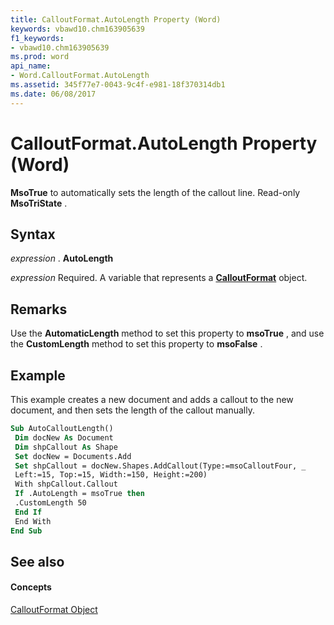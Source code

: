 ```yaml
---
title: CalloutFormat.AutoLength Property (Word)
keywords: vbawd10.chm163905639
f1_keywords:
- vbawd10.chm163905639
ms.prod: word
api_name:
- Word.CalloutFormat.AutoLength
ms.assetid: 345f77e7-0043-9c4f-e981-18f370314db1
ms.date: 06/08/2017
---
```



# CalloutFormat.AutoLength Property (Word)

 **MsoTrue** to automatically sets the length of the callout line. Read-only **MsoTriState** .


## Syntax

 _expression_ . **AutoLength**

 _expression_ Required. A variable that represents a **[CalloutFormat](calloutformat-object-word.md)** object.


## Remarks

Use the  **AutomaticLength** method to set this property to **msoTrue** , and use the **CustomLength** method to set this property to **msoFalse** .


## Example

This example creates a new document and adds a callout to the new document, and then sets the length of the callout manually.


```vb
Sub AutoCalloutLength() 
 Dim docNew As Document 
 Dim shpCallout As Shape 
 Set docNew = Documents.Add 
 Set shpCallout = docNew.Shapes.AddCallout(Type:=msoCalloutFour, _ 
 Left:=15, Top:=15, Width:=150, Height:=200) 
 With shpCallout.Callout 
 If .AutoLength = msoTrue then 
 .CustomLength 50 
 End If 
 End With 
End Sub
```


## See also


#### Concepts


[CalloutFormat Object](calloutformat-object-word.md)

